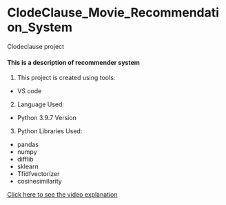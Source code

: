 # ClodeClause_Movie_Recommendation_System
Clodeclause project
#### This is a description of recommender system
1. This project is created using tools:
- VS code
2. Language Used:
- Python 3.9.7 Version
3. Python Libraries Used:
- pandas
- numpy
- difflib
- sklearn
- Tfidfvectorizer
- cosinesimilarity


 [Click here to see the video explanation](https://www.linkedin.com/posts/ayushkumar-yadav-95343421b_python-datascience-internship-activity-7012811966343712768-dF9C?utm_source=share&utm_medium=member_desktop)
